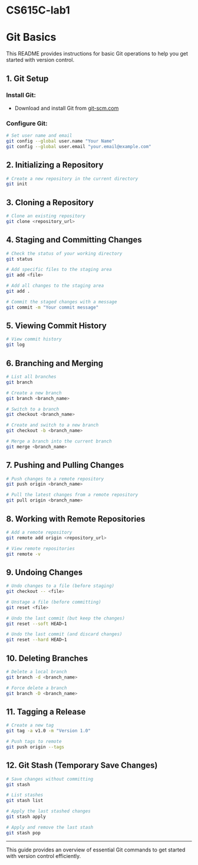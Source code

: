 # CS615C-lab1
# Git Basics

This README provides instructions for basic Git operations to help you get started with version control.

## **1. Git Setup**

### **Install Git:**
- Download and install Git from [git-scm.com](https://git-scm.com/)

### **Configure Git:**
```sh
# Set user name and email
git config --global user.name "Your Name"
git config --global user.email "your.email@example.com"
```

## **2. Initializing a Repository**
```sh
# Create a new repository in the current directory
git init
```

## **3. Cloning a Repository**
```sh
# Clone an existing repository
git clone <repository_url>
```

## **4. Staging and Committing Changes**
```sh
# Check the status of your working directory
git status

# Add specific files to the staging area
git add <file>

# Add all changes to the staging area
git add .

# Commit the staged changes with a message
git commit -m "Your commit message"
```

## **5. Viewing Commit History**
```sh
# View commit history
git log
```

## **6. Branching and Merging**
```sh
# List all branches
git branch

# Create a new branch
git branch <branch_name>

# Switch to a branch
git checkout <branch_name>

# Create and switch to a new branch
git checkout -b <branch_name>

# Merge a branch into the current branch
git merge <branch_name>
```

## **7. Pushing and Pulling Changes**
```sh
# Push changes to a remote repository
git push origin <branch_name>

# Pull the latest changes from a remote repository
git pull origin <branch_name>
```

## **8. Working with Remote Repositories**
```sh
# Add a remote repository
git remote add origin <repository_url>

# View remote repositories
git remote -v
```

## **9. Undoing Changes**
```sh
# Undo changes to a file (before staging)
git checkout -- <file>

# Unstage a file (before committing)
git reset <file>

# Undo the last commit (but keep the changes)
git reset --soft HEAD~1

# Undo the last commit (and discard changes)
git reset --hard HEAD~1
```

## **10. Deleting Branches**
```sh
# Delete a local branch
git branch -d <branch_name>

# Force delete a branch
git branch -D <branch_name>
```

## **11. Tagging a Release**
```sh
# Create a new tag
git tag -a v1.0 -m "Version 1.0"

# Push tags to remote
git push origin --tags
```

## **12. Git Stash (Temporary Save Changes)**
```sh
# Save changes without committing
git stash

# List stashes
git stash list

# Apply the last stashed changes
git stash apply

# Apply and remove the last stash
git stash pop
```

---
This guide provides an overview of essential Git commands to get started with version control efficiently.
